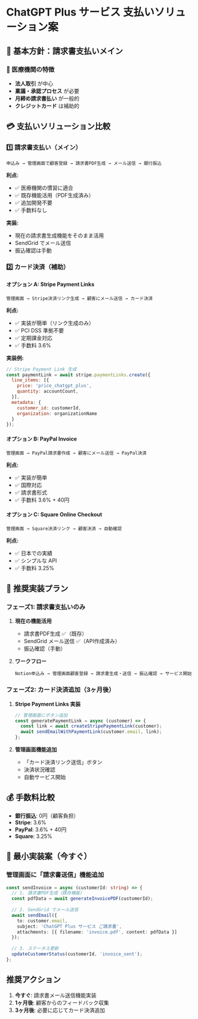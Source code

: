 # ChatGPT Plus サービス 支払いソリューション案

## 💼 基本方針：請求書支払いメイン

### 🏥 医療機関の特徴
- **法人取引** が中心
- **稟議・承認プロセス** が必要
- **月締め請求書払い** が一般的
- **クレジットカード** は補助的

## 💳 支払いソリューション比較

### 1️⃣ **請求書支払い（メイン）**
```
申込み → 管理画面で顧客登録 → 請求書PDF生成 → メール送信 → 銀行振込
```

**利点:**
- ✅ 医療機関の慣習に適合
- ✅ 既存機能活用（PDF生成済み）
- ✅ 追加開発不要
- ✅ 手数料なし

**実装:**
- 現在の請求書生成機能をそのまま活用
- SendGrid でメール送信
- 振込確認は手動

### 2️⃣ **カード決済（補助）**

#### オプション A: **Stripe Payment Links**
```
管理画面 → Stripe決済リンク生成 → 顧客にメール送信 → カード決済
```

**利点:**
- ✅ 実装が簡単（リンク生成のみ）
- ✅ PCI DSS 準拠不要
- ✅ 定期課金対応
- ✅ 手数料 3.6%

**実装例:**
```javascript
// Stripe Payment Link 生成
const paymentLink = await stripe.paymentLinks.create({
  line_items: [{
    price: 'price_chatgpt_plus',
    quantity: accountCount,
  }],
  metadata: {
    customer_id: customerId,
    organization: organizationName
  }
});
```

#### オプション B: **PayPal Invoice**
```
管理画面 → PayPal請求書作成 → 顧客にメール送信 → PayPal決済
```

**利点:**
- ✅ 実装が簡単
- ✅ 国際対応
- ✅ 請求書形式
- ✅ 手数料 3.6% + 40円

#### オプション C: **Square Online Checkout**
```
管理画面 → Square決済リンク → 顧客決済 → 自動確認
```

**利点:**
- ✅ 日本での実績
- ✅ シンプルな API
- ✅ 手数料 3.25%

## 🎯 推奨実装プラン

### **フェーズ1: 請求書支払いのみ**
1. **現在の機能活用**
   - 請求書PDF生成 ✅（既存）
   - SendGrid メール送信 ✅（API作成済み）
   - 振込確認（手動）

2. **ワークフロー**
   ```
   Notion申込み → 管理画面顧客登録 → 請求書生成・送信 → 振込確認 → サービス開始
   ```

### **フェーズ2: カード決済追加（3ヶ月後）**
1. **Stripe Payment Links 実装**
   ```javascript
   // 管理画面にボタン追加
   const generatePaymentLink = async (customer) => {
     const link = await createStripePaymentLink(customer);
     await sendEmailWithPaymentLink(customer.email, link);
   };
   ```

2. **管理画面機能追加**
   - 「カード決済リンク送信」ボタン
   - 決済状況確認
   - 自動サービス開始

## 💰 手数料比較
- **銀行振込**: 0円（顧客負担）
- **Stripe**: 3.6%
- **PayPal**: 3.6% + 40円
- **Square**: 3.25%

## 🚀 最小実装案（今すぐ）

### 管理画面に「請求書送信」機能追加
```typescript
const sendInvoice = async (customerId: string) => {
  // 1. 請求書PDF生成（既存機能）
  const pdfData = await generateInvoicePDF(customerId);
  
  // 2. SendGrid でメール送信
  await sendEmail({
    to: customer.email,
    subject: 'ChatGPT Plus サービス ご請求書',
    attachments: [{ filename: 'invoice.pdf', content: pdfData }]
  });
  
  // 3. ステータス更新
  updateCustomerStatus(customerId, 'invoice_sent');
};
```

## 推奨アクション
1. **今すぐ**: 請求書メール送信機能実装
2. **1ヶ月後**: 顧客からのフィードバック収集
3. **3ヶ月後**: 必要に応じてカード決済追加